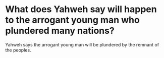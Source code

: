 # What does Yahweh say will happen to the arrogant young man who plundered many nations?

Yahweh says the arrogant young man will be plundered by the remnant of the peoples.
